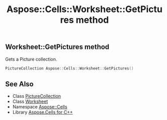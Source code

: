 ﻿---
title: Aspose::Cells::Worksheet::GetPictures method
linktitle: GetPictures
second_title: Aspose.Cells for C++ API Reference
description: 'Aspose::Cells::Worksheet::GetPictures method. Gets a Picture collection in C++.'
type: docs
weight: 7100
url: /cpp/aspose.cells/worksheet/getpictures/
---
## Worksheet::GetPictures method


Gets a Picture collection.

```cpp
PictureCollection Aspose::Cells::Worksheet::GetPictures()
```

## See Also

* Class [PictureCollection](../../../aspose.cells.drawing/picturecollection/)
* Class [Worksheet](../)
* Namespace [Aspose::Cells](../../)
* Library [Aspose.Cells for C++](../../../)
